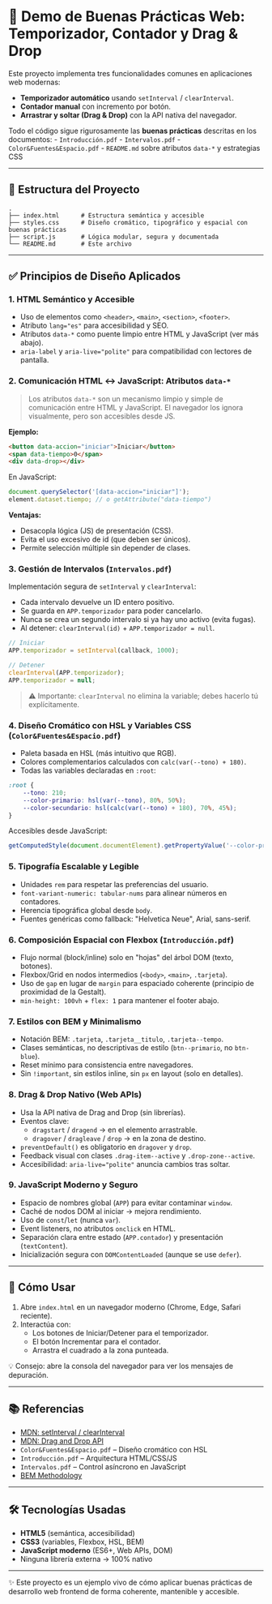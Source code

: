 # 🧪 Demo de Buenas Prácticas Web: Temporizador, Contador y Drag & Drop

Este proyecto implementa tres funcionalidades comunes en aplicaciones web modernas:

- **Temporizador automático** usando `setInterval` / `clearInterval`.
- **Contador manual** con incremento por botón.
- **Arrastrar y soltar (Drag & Drop)** con la API nativa del navegador.

Todo el código sigue rigurosamente las **buenas prácticas** descritas en los documentos:
    - `Introducción.pdf`
    - `Intervalos.pdf`
    - `Color&Fuentes&Espacio.pdf`
    - `README.md` sobre atributos `data-*` y estrategias CSS

---

## 📁 Estructura del Proyecto

```text
.
├── index.html      # Estructura semántica y accesible
├── styles.css      # Diseño cromático, tipográfico y espacial con buenas prácticas
├── script.js       # Lógica modular, segura y documentada
└── README.md       # Este archivo
```

---

## ✅ Principios de Diseño Aplicados

### 1. HTML Semántico y Accesible

- Uso de elementos como `<header>`, `<main>`, `<section>`, `<footer>`.
- Atributo `lang="es"` para accesibilidad y SEO.
- Atributos `data-*` como puente limpio entre HTML y JavaScript (ver más abajo).
- `aria-label` y `aria-live="polite"` para compatibilidad con lectores de pantalla.

### 2. Comunicación HTML ↔ JavaScript: Atributos `data-*`

> Los atributos `data-*` son un mecanismo limpio y simple de comunicación entre HTML y JavaScript. El navegador los ignora visualmente, pero son accesibles desde JS.

**Ejemplo:**

```html
<button data-accion="iniciar">Iniciar</button>
<span data-tiempo>0</span>
<div data-drop></div>
```

En JavaScript:

```js
document.querySelector('[data-accion="iniciar"]');
element.dataset.tiempo; // o getAttribute("data-tiempo")
```

**Ventajas:**
- Desacopla lógica (JS) de presentación (CSS).
- Evita el uso excesivo de id (que deben ser únicos).
- Permite selección múltiple sin depender de clases.

### 3. Gestión de Intervalos (`Intervalos.pdf`)

Implementación segura de `setInterval` y `clearInterval`:

- Cada intervalo devuelve un ID entero positivo.
- Se guarda en `APP.temporizador` para poder cancelarlo.
- Nunca se crea un segundo intervalo si ya hay uno activo (evita fugas).
- Al detener: `clearInterval(id)` + `APP.temporizador = null`.

```js
// Iniciar
APP.temporizador = setInterval(callback, 1000);

// Detener
clearInterval(APP.temporizador);
APP.temporizador = null;
```

> ⚠️ Importante: `clearInterval` no elimina la variable; debes hacerlo tú explícitamente.

### 4. Diseño Cromático con HSL y Variables CSS (`Color&Fuentes&Espacio.pdf`)

- Paleta basada en HSL (más intuitivo que RGB).
- Colores complementarios calculados con `calc(var(--tono) + 180)`.
- Todas las variables declaradas en `:root`:

```css
:root {
    --tono: 210;
    --color-primario: hsl(var(--tono), 80%, 50%);
    --color-secundario: hsl(calc(var(--tono) + 180), 70%, 45%);
}
```

Accesibles desde JavaScript:

```js
getComputedStyle(document.documentElement).getPropertyValue('--color-primario')
```

### 5. Tipografía Escalable y Legible

- Unidades `rem` para respetar las preferencias del usuario.
- `font-variant-numeric: tabular-nums` para alinear números en contadores.
- Herencia tipográfica global desde `body`.
- Fuentes genéricas como fallback: "Helvetica Neue", Arial, sans-serif.

### 6. Composición Espacial con Flexbox (`Introducción.pdf`)

- Flujo normal (block/inline) solo en "hojas" del árbol DOM (texto, botones).
- Flexbox/Grid en nodos intermedios (`<body>`, `<main>`, `.tarjeta`).
- Uso de `gap` en lugar de `margin` para espaciado coherente (principio de proximidad de la Gestalt).
- `min-height: 100vh` + `flex: 1` para mantener el footer abajo.

### 7. Estilos con BEM y Minimalismo

- Notación BEM: `.tarjeta`, `.tarjeta__titulo`, `.tarjeta--tempo`.
- Clases semánticas, no descriptivas de estilo (`btn--primario`, no `btn-blue`).
- Reset mínimo para consistencia entre navegadores.
- Sin `!important`, sin estilos inline, sin `px` en layout (solo en detalles).

### 8. Drag & Drop Nativo (Web APIs)

- Usa la API nativa de Drag and Drop (sin librerías).
- Eventos clave:
    - `dragstart` / `dragend` → en el elemento arrastrable.
    - `dragover` / `dragleave` / `drop` → en la zona de destino.
- `preventDefault()` es obligatorio en `dragover` y `drop`.
- Feedback visual con clases `.drag-item--active` y `.drop-zone--active`.
- Accesibilidad: `aria-live="polite"` anuncia cambios tras soltar.

### 9. JavaScript Moderno y Seguro

- Espacio de nombres global (`APP`) para evitar contaminar `window`.
- Caché de nodos DOM al iniciar → mejora rendimiento.
- Uso de `const`/`let` (nunca `var`).
- Event listeners, no atributos `onclick` en HTML.
- Separación clara entre estado (`APP.contador`) y presentación (`textContent`).
- Inicialización segura con `DOMContentLoaded` (aunque se use `defer`).

---

## 🧪 Cómo Usar

1. Abre `index.html` en un navegador moderno (Chrome, Edge, Safari reciente).
2. Interactúa con:
     - Los botones de Iniciar/Detener para el temporizador.
     - El botón Incrementar para el contador.
     - Arrastra el cuadrado a la zona punteada.

💡 Consejo: abre la consola del navegador para ver los mensajes de depuración.

---

## 📚 Referencias

- [MDN: setInterval / clearInterval](https://developer.mozilla.org/es/docs/Web/API/setInterval)
- [MDN: Drag and Drop API](https://developer.mozilla.org/es/docs/Web/API/HTML_Drag_and_Drop_API)
- `Color&Fuentes&Espacio.pdf` – Diseño cromático con HSL
- `Introducción.pdf` – Arquitectura HTML/CSS/JS
- `Intervalos.pdf` – Control asíncrono en JavaScript
- [BEM Methodology](http://getbem.com/)

---

## 🛠️ Tecnologías Usadas

- **HTML5** (semántica, accesibilidad)
- **CSS3** (variables, Flexbox, HSL, BEM)
- **JavaScript moderno** (ES6+, Web APIs, DOM)
- Ninguna librería externa → 100% nativo

---

✨ Este proyecto es un ejemplo vivo de cómo aplicar buenas prácticas de desarrollo web frontend de forma coherente, mantenible y accesible.
